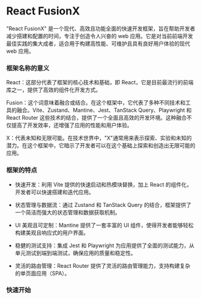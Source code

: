 # React FusionX
"React FusionX" 是一个现代、高效且功能全面的快速开发框架，旨在帮助开发者减少搭建和配置的时间，专注于创造令人兴奋的 web 应用。它是对当前前端开发最佳实践的集大成者，适合用于构建高性能、可维护且具有良好用户体验的现代 web 应用。


### 框架名称的意义
React：这部分代表了框架的核心技术和基础，即 React，它是目前最流行的前端库之一，提供了高效的组件化开发方式。

Fusion：这个词意味着融合或结合。在这个框架中，它代表了多种不同技术和工具的融合。Vite、Zustand、Mantine、Jest、TanStack Query、Playwright 和 React Router 这些技术的结合，提供了一个全面且高效的开发环境。这种融合不仅提高了开发效率，还增强了应用的性能和用户体验。

X：代表未知和无限可能。在技术世界中，"X"通常用来表示探索、实验和未知的潜力。在这个框架中，它暗示了开发者可以在这个基础上探索和创造出无限可能的应用。

### 框架的特点

- 快速开发：利用 Vite 提供的快速启动和热模块替换，加上 React 的组件化，开发者可以快速搭建和迭代应用。

- 状态管理与数据流：通过 Zustand 和 TanStack Query 的结合，框架提供了一个简洁而强大的状态管理和数据获取机制。

- UI 美观且可定制：Mantine 提供了一套丰富的 UI 组件，使得开发者能够轻松构建美观且响应式的用户界面。

- 稳健的测试支持：集成 Jest 和 Playwright 为应用提供了全面的测试能力，从单元测试到端到端测试，确保应用的质量和稳定性。

- 灵活的路由管理：React Router 提供了灵活的路由管理能力，支持构建复杂的单页面应用（SPA）。

### 快速开始
